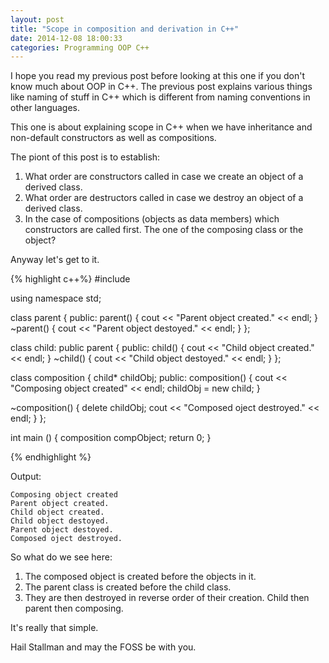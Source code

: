 ```yaml
---
layout: post
title: "Scope in composition and derivation in C++"
date: 2014-12-08 18:00:33
categories: Programming OOP C++
---
```


I hope you read my previous post before looking at this one if you don't know much about OOP in C++. The previous post explains various things like naming of stuff in C++ which is different from naming conventions in other languages.

This one is about explaining scope in C++ when we have inheritance and non-default constructors as well as compositions.

The piont of this post is to establish:

1. What order are constructors called in case we create an object of a derived class.
2. What order are destructors called in case we destroy an object of a derived class.
3. In the case of compositions (objects as data members) which constructors are called first. The one of the composing class or the object?


Anyway let's get to it.

{% highlight c++%}
#include <iostream>

using namespace std;

class parent {
public:
  parent() {
    cout << "Parent object created." << endl;
  }
  ~parent() {
    cout << "Parent object destoyed." << endl;
  } 
};

class child: public parent {
public:
  child() {
    cout << "Child object created." << endl;
  }
  ~child() {
    cout << "Child object destoyed." << endl;
  }
};

class composition {
child* childObj;
public:
  composition() {
    cout << "Composing object created" << endl;
    childObj = new child;
  }

  ~composition() {
    delete childObj;
    cout << "Composed oject destroyed." << endl;
  }
};

int main () {
  composition compObject;
  return 0;
}

{% endhighlight %}

Output:

    Composing object created
    Parent object created.
    Child object created.
    Child object destoyed.
    Parent object destoyed.
    Composed oject destroyed.


So what do we see here:

1. The composed object is created before the objects in it.
2. The parent class is created before the child class.
3. They are then destroyed in reverse order of their creation. Child then parent then composing.

It's really that simple.

Hail Stallman and may the FOSS be with you.

